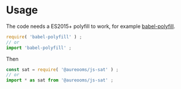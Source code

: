 # Usage

The code needs a ES2015+ polyfill to work, for example
[babel-polyfill](https://babeljs.io/docs/usage/polyfill).
```js
require( 'babel-polyfill' ) ;
// or
import 'babel-polyfill' ;
```

Then
```js
const sat = require( '@aureooms/js-sat' ) ;
// or
import * as sat from '@aureooms/js-sat' ;
```
